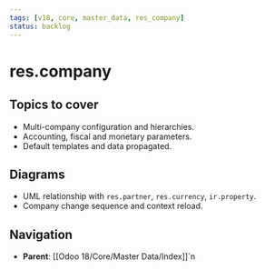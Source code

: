 ```yaml
---
tags: [v18, core, master_data, res_company]
status: backlog
---
```

# res.company

## Topics to cover
- Multi-company configuration and hierarchies.
- Accounting, fiscal and monetary parameters.
- Default templates and data propagated.

## Diagrams
- UML relationship with `res.partner`, `res.currency`, `ir.property`.
- Company change sequence and context reload.





## Navigation
- **Parent**: [[Odoo 18/Core/Master Data/Index]]`n
